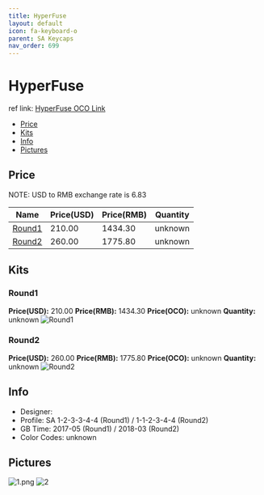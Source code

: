 ```yaml
---
title: HyperFuse 
layout: default
icon: fa-keyboard-o
parent: SA Keycaps
nav_order: 699
---
```


# HyperFuse 

ref link: [HyperFuse OCO Link](https://www.originativeco.com/products/sa-hyperfuse)

* [Price](#price)
* [Kits](#kits)
* [Info](#info)
* [Pictures](#pictures)


## Price  
NOTE: USD to RMB exchange rate is 6.83

| Name          | Price(USD)    |  Price(RMB) |  Quantity |
| ------------- | ------------- |  ---------- |  -------- |
|[Round1](#round1)|210.00|1434.30|unknown|
|[Round2](#round2)|260.00|1775.80|unknown|


## Kits
### Round1
**Price(USD):** 210.00    **Price(RMB):** 1434.30    **Price(OCO):** unknown    **Quantity:** unknown
<img src="{{ 'assets/images/sa-keycaps/hyperfuse/kits_pics/round1.jpg' | relative_url }}" alt="Round1" class="image featured">

### Round2
**Price(USD):** 260.00    **Price(RMB):** 1775.80    **Price(OCO):** unknown    **Quantity:** unknown
<img src="{{ 'assets/images/sa-keycaps/hyperfuse/kits_pics/round2.jpg' | relative_url }}" alt="Round2" class="image featured">


## Info
* Designer: 
* Profile: SA 1-2-3-3-4-4 (Round1) / 1-1-2-3-4-4 (Round2)
* GB Time: 2017-05 (Round1) /  2018-03 (Round2)
* Color Codes: unknown  


## Pictures
<img src="{{ 'assets/images/sa-keycaps/hyperfuse/rendering_pics/1.png' | relative_url }}" alt="1.png" class="image featured">
<img src="{{ 'assets/images/sa-keycaps/hyperfuse/rendering_pics/2.jpg' | relative_url }}" alt="2" class="image featured">
